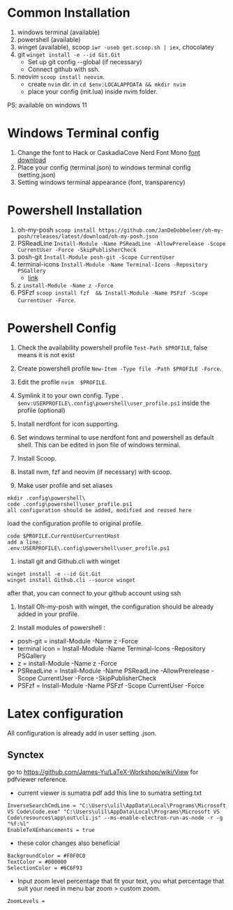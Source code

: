 # Common Installation 
1. windows terminal (available)
1. powershell (available)
1. winget (available), scoop `iwr -useb get.scoop.sh | iex`, chocolatey
1. git `winget install -e --id Git.Git`
    - Set up git config --global (if necessary)
    - Connect github with ssh.
1. neovim `scoop install neovim`.
    - create `nvim` dir. in `cd $env:LOCALAPPDATA && mkdir nvim`
    - place your config (init.lua) inside nvim folder. 

PS: available on windows 11


# Windows Terminal config
1. Change the font to  Hack or CaskadiaCove Nerd Font Mono [font download](https://www.nerdfonts.com/font-downloads)
1. Place your config (terminal.json) to windows terminal config (setting.json)
1. Setting windows terminal appearance (font, transparency)

# Powershell Installation
1. oh-my-posh `scoop install https://github.com/JanDeDobbeleer/oh-my-posh/releases/latest/download/oh-my-posh.json`
1. PSReadLine `Install-Module -Name PSReadLine -AllowPrerelease -Scope CurrentUser -Force -SkipPublisherCheck`
1. posh-git `Install-Module posh-git -Scope CurrentUser`
1. terminal-icons `Install-Module -Name Terminal-Icons -Repository PSGallery`
    - [link](https://gist.github.com/markwragg/6301bfcd56ce86c3de2bd7e2f09a8839)
1. z `install-Module -Name z -Force`
1. PSFzf `scoop install fzf  && Install-Module -Name PSFzf -Scope CurrentUser -Force`.


# Powershell Config
1. Check the availability powershell profile `Test-Path $PROFILE`, false means it is not exist
1. Create powershell profile `New-Item -Type file -Path $PROFILE -Force`.
1. Edit the profile `nvim  $PROFILE`. 
1. Symlink it to your own config. Type `. $env:USERPROFILE\.config\powershell\user_profile.ps1` inside the profile (optional)





1. Install nerdfont for icon supporting.

1. Set windows terminal to use nerdfont font and powershell as default shell. This can be edited in json file of windows terminal.

1. Install Scoop.


1. Install nvm, fzf and neovim (if necessary) with scoop.

1. Make user profile and set aliases

```
mkdir .config\powershell\
code .config\powershell\user_profile.ps1
all configuration should be added, modified and reused here
```

load the configuration profile to original profile.
```
code $PROFILE.CurrentUserCurrentHost
add a line: 
.env:USERPROFILE\.config\powershell\user_profile.ps1
```
1. install git and Github.cli with winget
```
winget install -e --id Git.Git
winget install Github.cli --source winget
```
after that, you can connect to your github account using ssh

1. Install Oh-my-posh with winget, the configuration should be already added in your profile.

1. Install modules of powershell :
- posh-git = install-Module -Name z -Force
- terminal icon = Install-Module -Name Terminal-Icons -Repository PSGallery
- z = install-Module -Name z -Force
- PSReadLine = Install-Module -Name PSReadLine -AllowPrerelease -Scope CurrentUser -Force -SkipPublisherCheck
- PSFzf = Install-Module -Name PSFzf -Scope CurrentUser -Force

# Latex configuration
All configuration is already add in user setting .json. 

## Synctex
go to https://github.com/James-Yu/LaTeX-Workshop/wiki/View for pdfviewer reference.

- current viewer is sumatra pdf
add this line to sumatra setting.txt
```
InverseSearchCmdLine = "C:\Users\ulil\AppData\Local\Programs\Microsoft VS Code\Code.exe" "C:\Users\ulil\AppData\Local\Programs\Microsoft VS Code\resources\app\out\cli.js" --ms-enable-electron-run-as-node -r -g "%f:%l"
EnableTeXEnhancements = true
```

- these color changes also beneficial
```
BackgroundColor = #F0F0C0
TextColor = #000000
SelectionColor = #6C6F93
```

- Input zoom level percentage that fit your text, you what percentage that suit your need in menu bar zoom > custom zoom.

```
ZoomLevels = 
```









